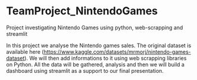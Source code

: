 # TeamProject_NintendoGames
Project investigating Nintendo Games using python, web-scrapping and streamlit

In this project we analyse the Nintendo games sales. The original dataset is available here (https://www.kaggle.com/datasets/mrmorj/nintendo-games-dataset). We will then add informations to it using web scrapping libraries on Python. All the data will be gathered, analysis and then we will build a dashboard using streamlit as a support to our final presentation.

